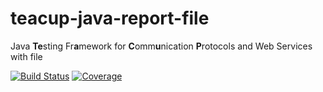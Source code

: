 # teacup-java-report-file
Java **Te**sting Fr**a**mework for **C**omm**u**nication **P**rotocols and Web Services with file

[![Build Status](https://travis-ci.com/HenryssonDaniel/teacup-java-report-file.svg?branch=master)](https://travis-ci.com/HenryssonDaniel/teacup-java-report-file)
[![Coverage](https://sonarcloud.io/api/project_badges/measure?project=HenryssonDaniel_teacup-java-report-file&metric=coverage)](https://sonarcloud.io/dashboard?id=HenryssonDaniel_teacup-java-report-file)